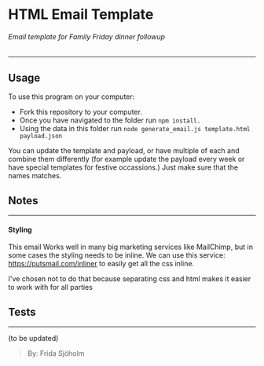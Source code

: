# HTML Email Template
###### Email template for Family Friday dinner followup
---
## Usage
To use this program on your computer:
- Fork this repository to your computer.
- Once you have navigated to the folder run   `npm install.`
- Using the data in this folder run ` node generate_email.js template.html payload.json `

You can update the template and payload, or have multiple of each and combine them differently (for example update the payload every week or have special templates for festive occassions.) Just make sure that the names matches.

## Notes
---
#### Styling
This email Works well in many big marketing services like MailChimp, but in some cases the styling needs to be inline. We can use this service: https://putsmail.com/inliner to easily get all the css inline.

I've chosen not to do that because separating css and html makes it easier to work with for all parties


## Tests
---
(to be updated)

> By: Frida Sjöholm
